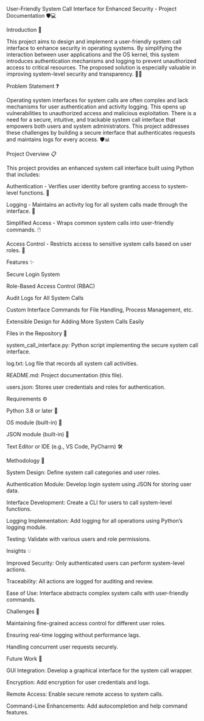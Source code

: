 User-Friendly System Call Interface for Enhanced Security - Project Documentation 🛡️💻

Introduction 🌟

This project aims to design and implement a user-friendly system call interface to enhance security in operating systems. By simplifying the interaction between user applications and the OS kernel, this system introduces authentication mechanisms and logging to prevent unauthorized access to critical resources. The proposed solution is especially valuable in improving system-level security and transparency. 🔐📂

Problem Statement ❓

Operating system interfaces for system calls are often complex and lack mechanisms for user authentication and activity logging. This opens up vulnerabilities to unauthorized access and malicious exploitation. There is a need for a secure, intuitive, and trackable system call interface that empowers both users and system administrators. This project addresses these challenges by building a secure interface that authenticates requests and maintains logs for every access. 🛡️📊

Project Overview 📋

This project provides an enhanced system call interface built using Python that includes:

Authentication - Verifies user identity before granting access to system-level functions. 🔐

Logging - Maintains an activity log for all system calls made through the interface. 📝

Simplified Access - Wraps common system calls into user-friendly commands. 🖱️

Access Control - Restricts access to sensitive system calls based on user roles. 🚫

Features ✨

Secure Login System

Role-Based Access Control (RBAC)

Audit Logs for All System Calls

Custom Interface Commands for File Handling, Process Management, etc.

Extensible Design for Adding More System Calls Easily

Files in the Repository 📁

system_call_interface.py: Python script implementing the secure system call interface.

log.txt: Log file that records all system call activities.

README.md: Project documentation (this file).

users.json: Stores user credentials and roles for authentication.

Requirements ⚙️

Python 3.8 or later 🐍

OS module (built-in) 📂

JSON module (built-in) 📄

Text Editor or IDE (e.g., VS Code, PyCharm) 🛠️

Methodology 🧪

System Design: Define system call categories and user roles.

Authentication Module: Develop login system using JSON for storing user data.

Interface Development: Create a CLI for users to call system-level functions.

Logging Implementation: Add logging for all operations using Python’s logging module.

Testing: Validate with various users and role permissions.

Insights 💡

Improved Security: Only authenticated users can perform system-level actions.

Traceability: All actions are logged for auditing and review.

Ease of Use: Interface abstracts complex system calls with user-friendly commands.

Challenges 🚧

Maintaining fine-grained access control for different user roles.

Ensuring real-time logging without performance lags.

Handling concurrent user requests securely.

Future Work 🚀

GUI Integration: Develop a graphical interface for the system call wrapper.

Encryption: Add encryption for user credentials and logs.

Remote Access: Enable secure remote access to system calls.

Command-Line Enhancements: Add autocompletion and help command features.
